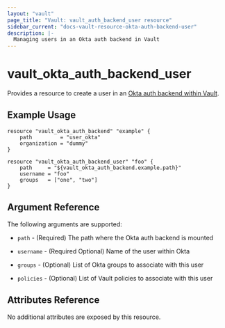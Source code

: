 ```yaml
---
layout: "vault"
page_title: "Vault: vault_auth_backend_user resource"
sidebar_current: "docs-vault-resource-okta-auth-backend-user"
description: |-
  Managing users in an Okta auth backend in Vault
---
```


# vault\_okta\_auth\_backend\_user

Provides a resource to create a user in an
[Okta auth backend within Vault](https://www.vaultproject.io/docs/auth/okta.html).

## Example Usage

```hcl
resource "vault_okta_auth_backend" "example" {
    path         = "user_okta"
    organization = "dummy"
}

resource "vault_okta_auth_backend_user" "foo" {
    path     = "${vault_okta_auth_backend.example.path}"
    username = "foo"
    groups   = ["one", "two"]
}
```

## Argument Reference

The following arguments are supported:

* `path` - (Required) The path where the Okta auth backend is mounted

* `username` - (Required Optional) Name of the user within Okta

* `groups` - (Optional) List of Okta groups to associate with this user

* `policies` - (Optional) List of Vault policies to associate with this user

## Attributes Reference

No additional attributes are exposed by this resource.
